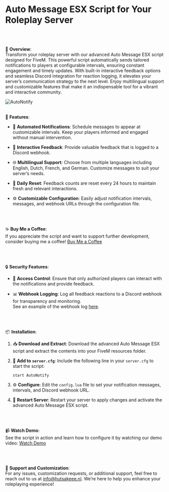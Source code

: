 # Auto Message ESX Script for Your Roleplay Server

<br><br>

🚀 **Overview**:<br>
Transform your roleplay server with our advanced Auto Message ESX script designed for FiveM. This powerful script automatically sends tailored notifications to players at configurable intervals, ensuring constant engagement and timely updates. With built-in interactive feedback options and seamless Discord integration for reaction logging, it elevates your server’s communication strategy to the next level. Enjoy multilingual support and customizable features that make it an indispensable tool for a vibrant and interactive community.

<img src="https://i.imgur.com/uSiCbuW.png" alt="AutoNotify">
<br><br>

🔧 **Features**:<br>
- 📅 **Automated Notifications**: Schedule messages to appear at customizable intervals. Keep your players informed and engaged without manual intervention.

- 💬 **Interactive Feedback**: Provide valuable feedback that is logged to a Discord webhook.

- 🌐 **Multilingual Support**: Choose from multiple languages including English, Dutch, French, and German. Customize messages to suit your server’s needs.

- 🔄 **Daily Reset**: Feedback counts are reset every 24 hours to maintain fresh and relevant interactions.

- ⚙️ **Customizable Configuration**: Easily adjust notification intervals, messages, and webhook URLs through the configuration file.

<br><br>

☕ **Buy Me a Coffee**:<br>
If you appreciate the script and want to support further development, consider buying me a coffee! [Buy Me a Coffee](https://www.buymeacoffee.com/customcodex)

<br><br>

🔒 **Security Features**:<br>
- 🔐 **Access Control**: Ensure that only authorized players can interact with the notifications and provide feedback.

- 📊 **Webhook Logging**: Log all feedback reactions to a Discord webhook for transparency and monitoring.<br> See an example of the webhook log [here](https://i.imgur.com/AKcl6y5.png).

<br><br>

📦 **Installation**:<br>
1. 📥 **Download and Extract**: Download the advanced Auto Message ESX script and extract the contents into your FiveM resources folder.

2. 🔧 **Add to `server.cfg`**: Include the following line in your `server.cfg` to start the script:
    ```plaintext
    start AutoNotify
    ```

3. ⚙️ **Configure**: Edit the `config.lua` file to set your notification messages, intervals, and Discord webhook URL.

4. 🔄 **Restart Server**: Restart your server to apply changes and activate the advanced Auto Message ESX script.

<br><br>

📹 **Watch Demo**:<br>
See the script in action and learn how to configure it by watching our demo video: [Watch Demo](https://youtu.be/54coYoXjkgg)

<br><br>

📧 **Support and Customization**:<br>
For any issues, customization requests, or additional support, feel free to reach out to us at [info@hutsakeee.nl](mailto:info@hutsakeee.nl). We’re here to help you enhance your roleplaying experience!
